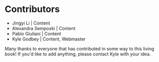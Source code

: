 # Contributors

- Jingyi Li | Content
- Alexandra Semposki | Content
- Pablo Giuliani | Content
- Kyle Godbey | Content, Webmaster

Many thanks to everyone that has contributed in some way to this living book! If you'd like to add anything, please contact Kyle with your idea.